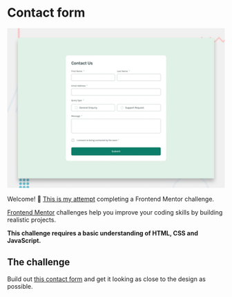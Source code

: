 # Contact form

![Design preview for the Contact form coding challenge](./design/desktop-preview.jpg)

Welcome! 👋 [This is my attempt](https://contact-form-main-pied.vercel.app/) completing a Frontend Mentor challenge.

[Frontend Mentor](https://www.frontendmentor.io) challenges help you improve your coding skills by building realistic projects.

**This challenge requires a basic understanding of HTML, CSS and JavaScript.**

## The challenge
Build out [this contact form](https://www.frontendmentor.io/challenges/contact-form--G-hYlqKJj) and get it looking as close to the design as possible.

